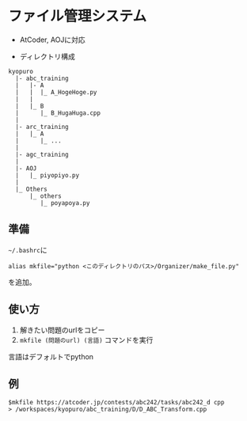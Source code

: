 # ファイル管理システム

- AtCoder, AOJに対応

- ディレクトリ構成
```
kyopuro
  |- abc_training
  |   |- A
  |   |  |_ A_HogeHoge.py
  |   |
  |   |_ B
  |      |_ B_HugaHuga.cpp
  |
  |- arc_training
  |   |_ A
  |      |_ ...
  |
  |- agc_training
  |
  |- AOJ
  |   |_ piyopiyo.py
  |
  |_ Others
      |_ others
         |_ poyapoya.py

```

## 準備
`~/.bashrc`に
```
alias mkfile="python <このディレクトリのパス>/Organizer/make_file.py" 
```
を追加。

## 使い方
1. 解きたい問題のurlをコピー
1. `mkfile (問題のurl) (言語)` コマンドを実行

言語はデフォルトでpython

## 例
```
$mkfile https://atcoder.jp/contests/abc242/tasks/abc242_d cpp
> /workspaces/kyopuro/abc_training/D/D_ABC_Transform.cpp
```
